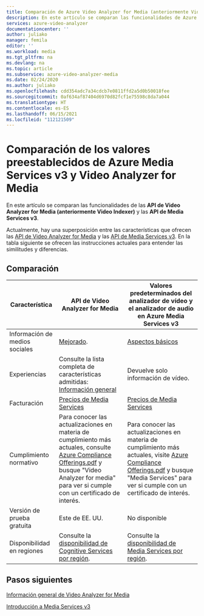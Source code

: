 ```yaml
---
title: Comparación de Azure Video Analyzer for Media (anteriormente Video Indexer) y los valores preestablecidos de Azure Media Services v3
description: En este artículo se comparan las funcionalidades de Azure Video Analyzer for Media (anteriormente Video Indexer) y los valores preestablecidos de Azure Media Services v3.
services: azure-video-analyzer
documentationcenter: ''
author: juliako
manager: femila
editor: ''
ms.workload: media
ms.tgt_pltfrm: na
ms.devlang: na
ms.topic: article
ms.subservice: azure-video-analyzer-media
ms.date: 02/24/2020
ms.author: juliako
ms.openlocfilehash: cdd354adc7a34cdcb7e0811ffd2a5d0b50018fee
ms.sourcegitcommit: 0af634af87404d6970d82fcf1e75598c8da7a044
ms.translationtype: HT
ms.contentlocale: es-ES
ms.lasthandoff: 06/15/2021
ms.locfileid: "112121509"
---
```

# <a name="compare-azure-media-services-v3-presets-and-video-analyzer-for-media"></a>Comparación de los valores preestablecidos de Azure Media Services v3 y Video Analyzer for Media 

En este artículo se comparan las funcionalidades de las **API de Video Analyzer for Media (anteriormente Video Indexer)** y las **API de Media Services v3**. 

Actualmente, hay una superposición entre las características que ofrecen las [API de Video Analyzer for Media](https://api-portal.videoindexer.ai/) y las [API de Media Services v3](https://github.com/Azure/azure-rest-api-specs/blob/master/specification/mediaservices/resource-manager/Microsoft.Media/stable/2018-07-01/Encoding.json). En la tabla siguiente se ofrecen las instrucciones actuales para entender las similitudes y diferencias. 

## <a name="compare"></a>Comparación

|Característica|API de Video Analyzer for Media |Valores predeterminados del analizador de vídeo y el analizador de audio<br/>en Azure Media Services v3|
|---|---|---|
|Información de medios sociales|[Mejorado](video-indexer-output-json-v2.md). |[Aspectos básicos](../../media-services/latest/analyze-video-audio-files-concept.md)|
|Experiencias|Consulte la lista completa de características admitidas: <br/> [Información general](video-indexer-overview.md)|Devuelve solo información de vídeo.|
|Facturación|[Precios de Media Services](https://azure.microsoft.com/pricing/details/media-services/#analytics)|[Precios de Media Services](https://azure.microsoft.com/pricing/details/media-services/#analytics)|
|Cumplimiento normativo|Para conocer las actualizaciones en materia de cumplimiento más actuales, consulte [Azure Compliance Offerings.pdf](https://gallery.technet.microsoft.com/Overview-of-Azure-c1be3942/file/178110/23/Microsoft%20Azure%20Compliance%20Offerings.pdf) y busque "Video Analyzer for media" para ver si cumple con un certificado de interés.|Para conocer las actualizaciones en materia de cumplimiento más actuales, visite [Azure Compliance Offerings.pdf](https://gallery.technet.microsoft.com/Overview-of-Azure-c1be3942/file/178110/23/Microsoft%20Azure%20Compliance%20Offerings.pdf) y busque "Media Services" para ver si cumple con un certificado de interés.|
|Versión de prueba gratuita|Este de EE. UU.|No disponible|
|Disponibilidad en regiones|Consulte la [disponibilidad de Cognitive Services por región](https://azure.microsoft.com/global-infrastructure/services/?products=cognitive-services).|Consulte la [disponibilidad de Media Services por región](https://azure.microsoft.com/global-infrastructure/services/?products=media-services).|

## <a name="next-steps"></a>Pasos siguientes

[Información general de Video Analyzer for Media](video-indexer-overview.md)

[Introducción a Media Services v3](../../media-services/latest/media-services-overview.md)
